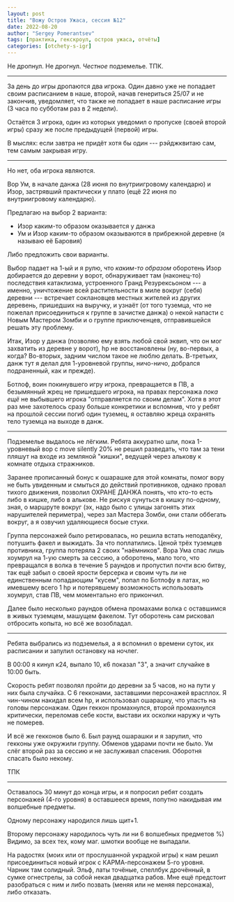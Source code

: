 ```yaml
---
layout: post
title: "Вожу Остров Ужаса, сессия №12"
date: 2022-08-20
author: "Sergey Pomerantsev"
tags: [практика, гекскроул, остров ужаса, отчёты]
categories: [otchety-s-igr]
---
```


Не дропнул. Не дрогнул. *Честное* подземелье. ТПК.

---

За день до игры дропаются два игрока. Один давно уже не попадает своим расписанием в наше, второй, начав генериться 25/07 и не закончив, уведомляет, что также не попадает в наше расписание игры (3 часа по субботам раз в 2 недели).

Остаётся 3 игрока, один из которых уведомил о пропуске (своей второй игры) сразу же после предыдущей (первой) игры.

В мыслях: если завтра не придёт хотя бы один --- рэйджквитаю сам, тем самым закрывая игру.

---

Но нет, оба игрока являются.

Вор Ум, в начале данжа (28 июня по внутриигровому календарю) и Изор, застрявший практически у плато (ещё 22 июня по внутриигровому календарю).

Предлагаю на выбор 2 варианта:

- Изор каким-то образом оказывается у данжа
- Ум и Изор каким-то образом оказываются в прибрежной деревне (я называю её Баровия)

Либо предложить свои варианты.

Выбор падает на 1-ый и я рулю, что _каким-то образом_ оборотень Изор добирается до деревни у ворот, обнаруживает там (наконец-то) последствия катаклизма, устроенного Гранд Резурексьоном --- а именно, уничтожение всей растительности в миле вокруг (себя) деревни --- встречает соклановцев местных жителей из других деревень, пришедших на выручку, и узнаёт (от того туземца, что не пожелал присоединиться к группе в зачистке данжа) о некой напасти с Новым Мастером Зомби и о группе приключенцев, отправившейся решать эту проблему.

Итак, Изор у данжа (позволяю ему взять любой свой эквип, что он мог захватить из деревне у ворот), hp не восстановлены (ну, во-первых, а когда? Во-вторых, задним числом такое не люблю делать. В-третьих, данж тут я делал для 1-уровневой группы, ничо-ничо, добрался подраненный, как и прежде).

Ботлоф, воин покинувшего игру игрока, превращается в ПВ, а безымянный жрец не пришедшего игрока, на правах персонажа _пока ещё_ не выбывшего игрока "отправляется по своим делам". Хотя в этот раз мне захотелось сразу больше конкретики и вспомнив, что у ребят на прошлой сессии погиб один туземец, я оставляю жреца охранять тело туземца на выходе в данж.

---

Подземелье выдалось не лёгким. Ребята аккуратно шли, пока 1-уровневый вор с move silently 20% не решил разведать, что там за тени пляшут на входе из земляной "кишки", ведущей через алькову к комнате отдыха стражников.

Заранее прописанный бонус к ошарашке для этой комнаты, помог вору не быть увиденным и смыться до действий противников, однако провал тихого движения, позволил ОХРАНЕ ДАНЖА понять, что кто-то есть либо в кишке, либо в алькове. Не рискуя сунуться в кишку по-одному, зная, о маршруте вокруг (эх, надо было с улицы загонять этих нарушителей периметра), через зал Мастера Зомби, они стали оббегать вокруг, а я озвучил удаляющиеся босые стуки.

Группа персонажей было ретировалась, но решила встать неподалёку, потушить факел и выжидать. За что поплатились. Ценой трёх туземцев противника, группа потеряла 2 своих "наёмников". Вора Ума спас лишь хоумрул на 1-ую смерть за сессию, а оборотень, мало того, что превращался в волка в течение 5 раундов и пропустил почти всю битву, так ещё забыл о своей ярости берсерка и своим чуть ли не единственным попадающим "кусем", попал по Ботлофу в латах, но имевшему всего 1 hp и потерявшему возможность использовать хоумрул, став ПВ, чем моментально его прикончил.

Далее было несколько раундов обмена промахами волка с оставшимся в живых туземцем, машущем факелом. Тут оборотень сам рисковал отбросить копыта, но всё же возобладал.

---

Ребята выбрались из подземелья, а я вспомнил о времени суток, их расписании и запулил остановку на ночлег.

В 00:00 я кинул к24, выпало 10, к6 показал "3", а значит случайке в 10:00 быть.

Скорость ребят позволял пройти до деревни за 5 часов, но на пути у них была случайка. С 6 гекконами, заставшими персонажей врасплох. Я чин-чином накидал всем hp, и использовал ошарашку, что упасть на головы персонажам. Один геккон промахнулся, второй промахнулся критически, переломав себе кости, выстави их осколки наружу и чуть не померев.

И всё же гекконов было 6. Был раунд ошарашки и я зарулил, что гекконы уже окружили группу. Обменов ударами почти не было. Ум слёг второй раз за сессию и не заслуживал спасения. Оборотня спасать было некому.

ТПК

---

Оставалось 30 минут до конца игры, и я попросил ребят создать персонажей (4-го уровня) в оставшееся время, попутно накидывая им волшебные предметы.

Одному персонажу народился лишь щит+1.

Второму персонажу народилось чуть ли ни 6 волшебных предметов %) Видимо, за всех тех, кому маг. шмотки вообще не выпадали.

На радостях (моих или от прослушанной украдкой игры) к нам решил присоединиться новый игрок с КАРМА-персонажем 5-го уровня. Чарник там солидный. Эльф, латы точёные, спеллбук дрочённый, в сумке огнестрелы, за собой некая двадцатка рабов. Мне ещё предстоит разобраться с ним и либо позвать (меняя или не меняя персонажа), либо отказать.
